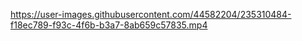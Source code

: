 

https://user-images.githubusercontent.com/44582204/235310484-f18ec789-f93c-4f6b-b3a7-8ab659c57835.mp4


